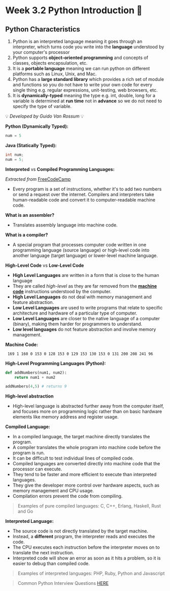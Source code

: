 # Week 3.2 Python Introduction :snake:

## Python Characteristics 
1. Python is an interpreted language meaning it goes through an interpreter, which turns code you write into the **language** understood by your computer's processor
2. Python supports **object-oriented programming** and concepts of classes, objects encapsulation, etc.
3. It is a **portable language** meaning we can run python on different platforms such as Linux, Unix, and Mac.
4. Python has a **large standard library** which provides a rich set of module and functions so you do not have to write your own code for every single thing e.g. regular expressions, unit-testing, web browsers, etc.
5. It is **dynamically-typed** meaning the type e.g. int, double, long for a variable is determined at **run time** not in **advance** so we do not need to specify the type of variable. 

:bulb: *Developed by Guido Van Rossum* :bulb:

**Python (Dynamically Typed):**
```python
num = 5
```

**Java (Statically Typed):**
```java
int num;
num = 5;
```

**Interpreted** vs **Compiled Programming Languages:**

*Extracted from* [FreeCodeCamp](https://www.freecodecamp.org/news/compiled-versus-interpreted-languages/)

* Every program is a set of instructions, whether it's to add two numbers or send a request over the internet. Compilers and interpreters take human-readable code and convert it to computer-readable machine code. 

**What is an assembler?**
- Translates assembly language into machine code. 

**What is a compiler?**
- A special program that processes computer code written in one programming language (source language) or high-level code into another language (target language)
or lower-level machine language.

**High-Level Code** vs **Low-Level Code**
- **High Level Languages** are written in a form that is close to the human language
- They are called *high-level* as they are far removed from the **[machine code](https://www.techopedia.com/definition/8179/machine-code-mc)** instructions understood by the computer.
- **High Level Languages** do not deal with memory management and feature abstraction. 
- **Low Level Languages** are used to write programs that relate to specific architecture and hardware of a particular type of computer. 
- **Low Level Languages** are closer to the native language of a computer (binary), making them harder for programmers to understand.
- **Low level languages** do not feature abstraction and involve memory management.

**Machine Code:**

``` 169 1 160 0 153 0 128 153 0 129 153 130 153 0 131 200 208 241 96```


**High-Level Programming Languages (Python):**

```python
def addNumbers(num1, num2):
    return num1 + num2

addNumbers(4,5) # returns 9 
```

**High-level abstraction**
- High-level language is abstracted further away from the computer itself, and focuses more on programming logic rather than on basic hardware elements like memory address and register usage.  

**Compiled Language:**
- In a compiled language, the target machine directly translates the program.
- A compiler translates the whole program into machine code before the program is run.
- It can be difficult to test individual lines of compiled code.  
- Compiled languages are converted directly into machine code that the processor can execute. 
- They tend to be faster and more efficient to execute than interpreted languages. 
- They give the developer more control over hardware aspects, such as memory management and CPU usage.
- Compilation errors prevent the code from compiling.

> Examples of pure compiled languages: C, C++, Erlang, Haskell, Rust and Go 

**Interpreted Language:**
- The source code is not directly translated by the target machine. 
- Instead, a **different** program, the interpreter reads and executes the code. 
- The CPU executes each instruction before the interpreter moves on to translate the next instruction.
- Interpreted code will show an error as soon as it hits a problem, so it is easier to debug than compiled code. 

> Examples of interpreted languages: PHP, Ruby, Python and Javascript 


> Common Python Interview Questions [HERE](https://www.guru99.com/python-interview-questions-answers.html)
